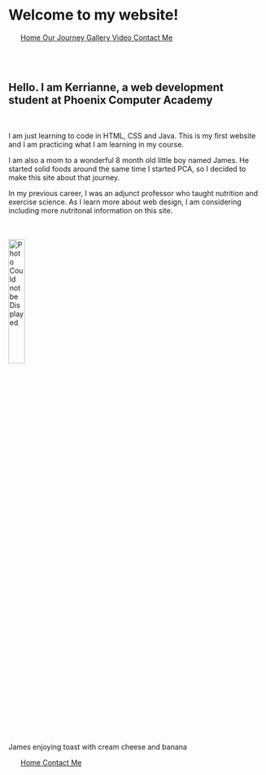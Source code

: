 <!DOCTYPE html>
<html> 
<title>
	Kerrianne's Practice Website
</title>
<body>
	<div class= "page_top">
	<h1> Welcome to my website! </h1>
</div>
<nav>
	<ul>
	<a href ="home.html"> Home </a> 
	<a href ="firstfoods.html"> Our Journey </a> 
	<a href ="gallery.html"> Gallery </a>
	<a href ="video.html"> Video </a>
	<a href ="contact.html"> Contact Me </a>
	</ul>
</nav>
<br>
<br>
<H2> Hello. I am Kerrianne, a web development student at Phoenix Computer Academy </H2>
<br>
<p> I am just learning to code in HTML, CSS and Java.  This is my first website and I am practicing what I am learning in my course.</p>
<p> I am also a mom to a wonderful 8 month old little boy named James. He started solid foods around the same time I started PCA, so I decided to make this site about that journey. </p>
<p> In my previous career, I was an adjunct professor who taught nutrition and exercise science.  As I learn more about web design, I am considering including more nutritonal information on this site. </p>
<br>
<br>

<img src= "images/James2.jpg" alt= "Photo Could not be Displayed" height="25%" width="25%">
<p> James enjoying toast with cream cheese and banana </p>

<link type ="text/css" rel= "stylesheet" href="style.css"/>
<link type ="text/css" rel= "stylesheet" href="menu.css"/>
<footer> 
	<ul>
		<a href ="home.html"> Home </a>
		<a href ="contact.html"> Contact Me </a>
	</ul>
</footer>
</body> 
</html>

